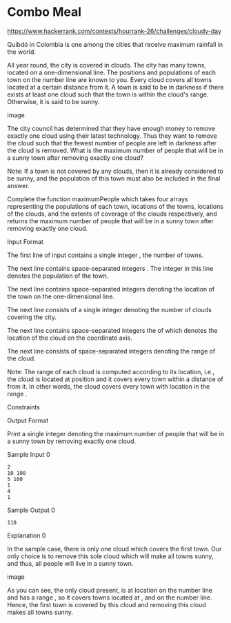 # Combo Meal

https://www.hackerrank.com/contests/hourrank-26/challenges/cloudy-day

Quibdó in Colombia is one among the cities that receive maximum rainfall in the world.

All year round, the city is covered in clouds. The city has many towns, located on a one-dimensional line. The positions and populations of each town on the number line are known to you. Every cloud covers all towns located at a certain distance from it. A town is said to be in darkness if there exists at least one cloud such that the town is within the cloud's range. Otherwise, it is said to be sunny.

image

The city council has determined that they have enough money to remove exactly one cloud using their latest technology. Thus they want to remove the cloud such that the fewest number of people are left in darkness after the cloud is removed. What is the maximum number of people that will be in a sunny town after removing exactly one cloud?

Note: If a town is not covered by any clouds, then it is already considered to be sunny, and the population of this town must also be included in the final answer.

Complete the function maximumPeople which takes four arrays representing the populations of each town, locations of the towns, locations of the clouds, and the extents of coverage of the clouds respectively, and returns the maximum number of people that will be in a sunny town after removing exactly one cloud.

Input Format

The first line of input contains a single integer , the number of towns.

The next line contains  space-separated integers . The  integer in this line denotes the population of the town.

The next line contains  space-separated integers  denoting the location of the  town on the one-dimensional line.

The next line consists of a single integer  denoting the number of clouds covering the city.

The next line contains  space-separated integers  the  of which denotes the location of the  cloud on the coordinate axis.

The next line consists of  space-separated integers  denoting the range of the  cloud.

Note: The range of each cloud is computed according to its location, i.e., the  cloud is located at position and it covers every town within a distance of  from it. In other words, the  cloud covers every town with location in the range .

Constraints

Output Format

Print a single integer denoting the maximum number of people that will be in a sunny town by removing exactly one cloud.

Sample Input 0
```
2
10 100
5 100
1
4
1
```

Sample Output 0
```
110
```

Explanation 0

In the sample case, there is only one cloud which covers the first town. Our only choice is to remove this sole cloud which will make all towns sunny, and thus, all  people will live in a sunny town.

image

As you can see, the only cloud present, is at location  on the number line and has a range , so it covers towns located at ,  and  on the number line. Hence, the first town is covered by this cloud and removing this cloud makes all towns sunny.
